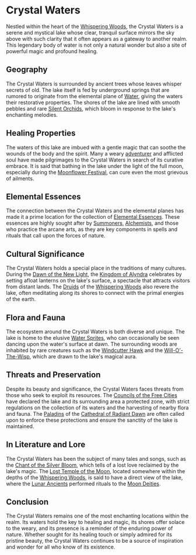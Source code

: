 # Crystal Waters

Nestled within the heart of the [Whispering Woods](Whispering%20Woods.md), the Crystal Waters is a serene and mystical lake whose clear, tranquil surface mirrors the sky above with such clarity that it often appears as a gateway to another realm. This legendary body of water is not only a natural wonder but also a site of powerful magic and profound healing.

## Geography

The Crystal Waters is surrounded by ancient trees whose leaves whisper secrets of old. The lake itself is fed by underground springs that are rumored to originate from the elemental plane of [Water](Water.md), giving the waters their restorative properties. The shores of the lake are lined with smooth pebbles and rare [Silent Orchids](Silent%20Orchids.md), which bloom in response to the lake's enchanting melodies.

## Healing Properties

The waters of this lake are imbued with a gentle magic that can soothe the wounds of the body and the spirit. Many a weary [adventurer](Adventurers.md) and afflicted soul have made pilgrimages to the Crystal Waters in search of its curative embrace. It is said that bathing in the lake under the light of the full moon, especially during the [Moonflower Festival](Moonflower%20Festival.md), can cure even the most grievous of ailments.

## Elemental Essences

The connection between the Crystal Waters and the elemental planes has made it a prime location for the collection of [Elemental Essences](Elemental%20Essences.md). These essences are highly sought after by [Summoners](Summoners.md), [Alchemists](Alchemists.md), and those who practice the arcane arts, as they are key components in spells and rituals that call upon the forces of nature.

## Cultural Significance

The Crystal Waters holds a special place in the traditions of many cultures. During the [Dawn of the New Light](Dawn%20of%20the%20New%20Light.md), the [Kingdom of Alyndra](Kingdom%20of%20Alyndra.md) celebrates by setting afloat lanterns on the lake's surface, a spectacle that attracts visitors from distant lands. The [Druids](Druids.md) of the [Whispering Woods](Whispering%20Woods.md) also revere the lake, often meditating along its shores to connect with the primal energies of the earth.

## Flora and Fauna

The ecosystem around the Crystal Waters is both diverse and unique. The lake is home to the elusive [Water Sprites](Water%20Sprites.md), who can occasionally be seen dancing upon the water's surface at dawn. The surrounding woods are inhabited by rare creatures such as the [Windcutter Hawk](Windcutter%20Hawk.md) and the [Will-O'-The-Wisp](Will-O'-The-Wisp.md), which are drawn to the lake's magical aura.

## Threats and Preservation

Despite its beauty and significance, the Crystal Waters faces threats from those who seek to exploit its resources. The [Councils of the Free Cities](Councils%20of%20the%20Free%20Cities.md) have declared the lake and its surrounding area a protected zone, with strict regulations on the collection of its waters and the harvesting of nearby flora and fauna. The [Paladins](Paladins.md) of the [Cathedral of Radiant Dawn](Cathedral%20of%20Radiant%20Dawn.md) are often called upon to enforce these protections and ensure the sanctity of the lake is maintained.

## In Literature and Lore

The Crystal Waters has been the subject of many tales and songs, such as the [Chant of the Silver Bloom](Chant%20of%20the%20Silver%20Bloom.md), which tells of a lost love reclaimed by the lake's magic. The [Lost Temple of the Moon](Lost%20Temple%20of%20the%20Moon.md), located somewhere within the depths of the [Whispering Woods](Whispering%20Woods.md), is said to have a direct view of the lake, where the [Lunar Ancients](Lunar%20Ancients.md) performed rituals to the [Moon Deities](Moon%20Deities.md).

## Conclusion

The Crystal Waters remains one of the most enchanting locations within the realm. Its waters hold the key to healing and magic, its shores offer solace to the weary, and its presence is a reminder of the enduring power of nature. Whether sought for its healing touch or simply admired for its pristine beauty, the Crystal Waters continues to be a source of inspiration and wonder for all who know of its existence.